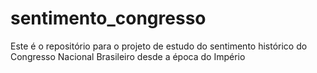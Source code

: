 # sentimento_congresso

Este é o repositório para o projeto de estudo do sentimento histórico do Congresso Nacional Brasileiro desde a época do Império